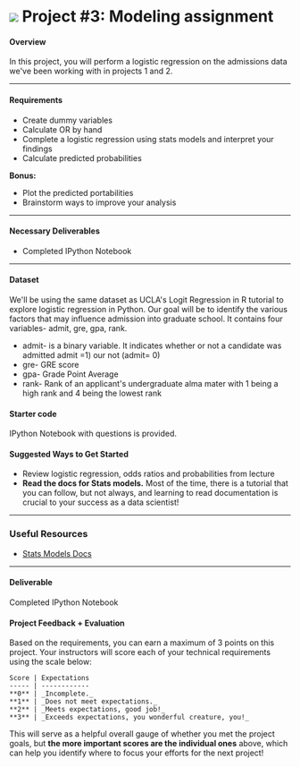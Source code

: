 # ![](https://ga-dash.s3.amazonaws.com/production/assets/logo-9f88ae6c9c3871690e33280fcf557f33.png) Project #3: Modeling assignment

#### Overview
In this project, you will perform a logistic regression on the admissions data we've been working with in projects 1 and 2.

---
#### Requirements
- Create dummy variables
- Calculate OR by hand
- Complete a logistic regression using stats models and interpret your findings
- Calculate predicted probabilities


**Bonus:**
- Plot the predicted portabilities
- Brainstorm ways to improve your analysis

---

#### Necessary Deliverables
- Completed IPython Notebook

---
#### Dataset  
We'll be using the same dataset as UCLA's Logit Regression in R tutorial to explore logistic regression in Python. Our goal will be to identify the various factors that may influence admission into graduate school. It contains four variables- admit, gre, gpa, rank.

- admit- is a binary variable. It indicates whether or not a candidate was admitted admit =1) our not (admit= 0)
- gre- GRE score
- gpa- Grade Point Average
- rank- Rank of an applicant's undergraduate alma mater with 1 being a high rank and 4 being the lowest rank


#### Starter code
IPython Notebook with questions is provided.

#### Suggested Ways to Get Started
- Review logistic regression, odds ratios and probabilities from lecture
- **Read the docs for Stats models.** Most of the time, there is a tutorial that you can follow, but not always, and learning to read documentation is crucial to your success as a data scientist!

---

### Useful Resources
- [Stats Models Docs](http://statsmodels.sourceforge.net/)

---

#### Deliverable
Completed IPython Notebook

#### Project Feedback + Evaluation
Based on the requirements, you can earn a maximum of 3 points on this project. Your instructors will score each of your technical requirements using the scale below:

    Score | Expectations
    ----- | ------------
    **0** | _Incomplete._
    **1** | _Does not meet expectations._
    **2** | _Meets expectations, good job!_
    **3** | _Exceeds expectations, you wonderful creature, you!_

 This will serve as a helpful overall gauge of whether you met the project goals, but __the more important scores are the individual ones__ above, which can help you identify where to focus your efforts for the next project!
